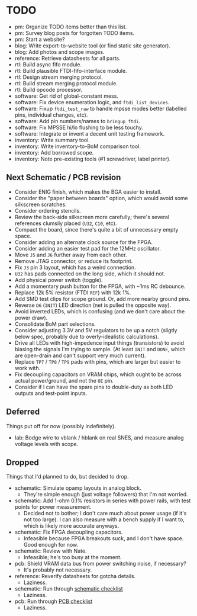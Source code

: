 # TODO

* pm: Organize TODO items better than this list.
* pm: Survey blog posts for forgotten TODO items.
* pm: Start a website?
* blog: Write export-to-website tool (or find static site generator).
* blog: Add photos and scope images.
* reference: Retrieve datasheets for all parts.
* rtl: Build async fifo module.
* rtl: Build plausible FTDI-fifo-interface module.
* rtl: Design stream merging protocol.
* rtl: Build stream merging protocol module.
* rtl: Build opcode processor.
* software: Get rid of global-constant mess.
* software: Fix device enumeration logic, and `ftdi_list_devices`.
* software: Fixup `ftdi_test_raw` to handle mpsse modes better (labelled pins, individual changes, etc).
* software: Add pin numbers/names to `bringup_ftdi`.
* software: Fix MPSSE hi/lo flushing to be less touchy.
* software: Integrate or invent a decent unit testing framework.
* inventory: Write summary tool.
* inventory: Write inventory-to-BoM comparison tool.
* inventory: Add borrowed scope.
* inventory: Note pre-existing tools (#1 screwdriver, label printer).

## Next Schematic / PCB revision

* Consider ENIG finish, which makes the BGA easier to install.
* Consider the "paper between boards" option, which would avoid some silkscreen scratches.
* Consider ordering stencils.
* Review the back-side silkscreen more carefully; there's several references clumsily placed (`U32`, `C10`, etc).
* Compact the board, since there's quite a bit of unnecessary empty space.
* Consider adding an alternate clock source for the FPGA.
* Consider adding an easier test pad for the 12MHz oscillator.
* Move `J5` and `J6` further away from each other.
* Remove JTAG connector, or reduce its footprint.
* Fix `J3` pin 3 layout, which has a weird connection.
* `U32` has pads connected on the long side, which it should not.
* Add physical power switch (toggle).
* Add a momentary push button for the FPGA, with ~1ms RC debounce.
* Replace 12k 5% resistor (FTDI `REF`) with 12k 1%.
* Add SMD test clips for scope ground.  Or, add more nearby ground pins.
* Reverse `D6` (`INIT`) LED direction (net is pulled the opposite way).
* Avoid inverted LEDs, which is confusing (and we don't care about the power draw).
* Consolidate BoM part selections.
* Consider adjusting 3.3V and 5V regulators to be up a notch (sligtly below spec, probably due to overly-idealistic calculations).
* Drive all LEDs with high-impedence input things (transistors) to avoid biasing the signals I'm trying to sample.  (At least `INIT` and `DONE`, which are open-drain and can't support very much current).
* Replace `TP7` / `TP8` / `TP9` pads with pins, which are larger but easier to work with.
* Fix decoupling capacitors on VRAM chips, which ought to be across actual power/ground, and not the `OE` pin.
* Consider if I can have the spare pins to double-duty as both LED outputs and test-point inputs.

## Deferred

Things put off for now (possibly indefinitely).

* lab: Bodge wire to vblank / hblank on real SNES, and measure analog voltage levels with scope.

## Dropped

Things that I'd planned to do, but decided to drop.

* schematic: Simulate opamp layouts in analog block.
  * They're simple enough (just voltage followers) that I'm not worried.
* schematic: Add 1-ohm 0.1% resistors in series with power rails, with test points for power measurement.
  * Decided not to bother; I don't care much about power usage (if it's not too large). I can also measure with a bench supply if I want to, which is likely more accurate anyways.
* schematic: Fix FPGA decoupling capacitors.
  * Infeasible because FPGA breakouts suck, and I don't have space.  Good enough for now.
* schematic: Review with Nate.
  * Infeasible; he's too busy at the moment.
* pcb: Shield VRAM data bus from power switching noise, if necessary?
  * It's probably not necessary.
* reference: Reverify datasheets for gotcha details.
  * Laziness.
* schematic: Run through [schematic checklist](https://github.com/azonenberg/pcb-checklist/blob/master/schematic-checklist.md)
  * Laziness.
* pcb: Run through [PCB checklist](https://github.com/azonenberg/pcb-checklist/blob/master/layout-checklist.md)
  * Laziness.
